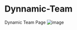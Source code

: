 # Dynnamic-Team
Dynamic Team Page
![image](https://user-images.githubusercontent.com/97752074/180477121-ec59d42b-7fd0-4f28-ac5b-f1dbf886d54b.png)


